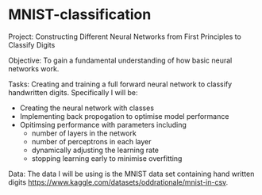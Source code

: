 # MNIST-classification
Project: Constructing Different Neural Networks from First Principles to Classify Digits

Objective: To gain a fundamental understanding of how basic neural networks work.

Tasks:
Creating and training a full forward neural network to classify handwritten digits.
Specifically I will be:
- Creating the neural network with classes
- Implementing back propogation to optimise model performance
- Opitimsing performance with parameters including
    - number of layers in the network
    - number of perceptrons in each layer
    - dynamically adjusting the learning rate
    - stopping learning early to minimise overfitting

Data: The data I will be using is the MNIST data set containing hand written digits https://www.kaggle.com/datasets/oddrationale/mnist-in-csv.